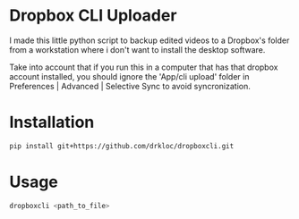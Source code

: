 # Dropbox CLI Uploader

I made this little python script to backup edited videos to a Dropbox's folder from a workstation where i don't want to install the desktop software.

Take into account that if you run this in a computer that has that dropbox account installed, you should ignore the 'App/cli upload' folder in Preferences | Advanced | Selective Sync to avoid syncronization.

# Installation

```bash
pip install git+https://github.com/drkloc/dropboxcli.git
```

# Usage

```bash
dropboxcli <path_to_file>
```